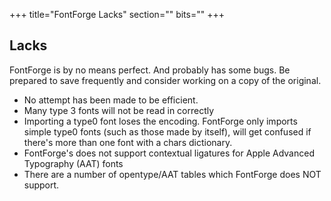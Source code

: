 +++
title="FontForge Lacks"
section=""
bits=""
+++

Lacks
-----

FontForge is by no means perfect. And probably has some bugs. Be
prepared to save frequently and consider working on a copy of the
original.

-   No attempt has been made to be efficient.
-   Many type 3 fonts will not be read in correctly
-   Importing a type0 font loses the encoding. FontForge only imports
    simple type0 fonts (such as those made by itself), will get confused
    if there's more than one font with a chars dictionary.
-   FontForge's does not support contextual ligatures for Apple Advanced
    Typography (AAT) fonts
-   There are a number of opentype/AAT tables which FontForge does NOT
    support.

